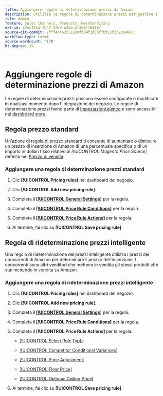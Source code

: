 ```yaml
---
title: Aggiungere regole di determinazione prezzi di Amazon
description: Utilizza le regole di determinazione prezzi per gestire i prezzi di inserzione sul Marketplace Amazon per il catalogo prodotti Commerce.
role: Admin
feature: Sales Channels, Products, Merchandising
exl-id: 37ecf25a-7b47-4f6d-a4bb-2f306f7b5997
source-git-commit: 7fff4c463551089fb64f2d5bf7bf23f272ce4663
workflow-type: tm+mt
source-wordcount: '178'
ht-degree: 1%

---
```


# Aggiungere regole di determinazione prezzi di Amazon

Le regole di determinazione prezzi possono essere configurate o modificate in qualsiasi momento dopo l&#39;integrazione del negozio. Le regole di determinazione prezzi fanno parte di [Impostazioni elenco](./listing-settings.md) e sono accessibili nel [dashboard store](./amazon-store-dashboard.md).

## Regola prezzo standard

Un’azione di regola di prezzo standard ti consente di aumentare o diminuire un prezzo di inserzione di Amazon di una percentuale specifica o di un importo in dollari fisso relativo al **[!UICONTROL Magento Price Source*]* definito nel [Prezzo di vendita](./listing-price.md).

### Aggiungere una regola di determinazione prezzi standard

1. Clic **[!UICONTROL Pricing rules]** nel dashboard del negozio.

1. Clic **[!UICONTROL Add new pricing rule]**.

1. Completa il **[[!UICONTROL General Settings]](./pricing-rule-general-settings.md)** per la regola.

1. Completa il **[[!UICONTROL Price Rule Conditions]](./pricing-rule-conditions.md)** per la regola.

1. Completa il **[[!UICONTROL Price Rule Actions]](./standard-price-rules.md)** per la regola.

1. Al termine, fai clic su **[!UICONTROL Save pricing rule]**.

## Regola di rideterminazione prezzi intelligente

Una regola di rideterminazione dei prezzi intelligente utilizza i prezzi dei concorrenti di Amazon per determinare il prezzo dell&#39;inserzione. I concorrenti sono altri venditori che mettono in vendita gli stessi prodotti che stai mettendo in vendita su Amazon.

### Aggiungere una regola di rideterminazione prezzi intelligente

1. Clic **[!UICONTROL Pricing rules]** nel dashboard del negozio.

1. Clic **[!UICONTROL Add new pricing rule]**.

1. Completa il **[[!UICONTROL General Settings]](./pricing-rule-general-settings.md)** per la regola.

1. Completa il **[[!UICONTROL Price Rule Conditions]](./pricing-rule-conditions.md)** per la regola.

1. Completa il **[!UICONTROL Price Rule Actions]** per la regola.

   - [[!UICONTROL Select Rule Typ]e](./intelligent-repricing-rules.md)

   - [[!UICONTROL Competitor Conditional Variances]](./competitor-conditional-variances.md)

   - [[!UICONTROL Price Adjustment]](./price-adjustment.md)

   - [[!UICONTROL Floor Price]](./floor-price.md)

   - [[!UICONTROL Optional Ceiling Price]](./optional-ceiling-price.md)

1. Al termine, fai clic su **[!UICONTROL Save pricing rule]**.
